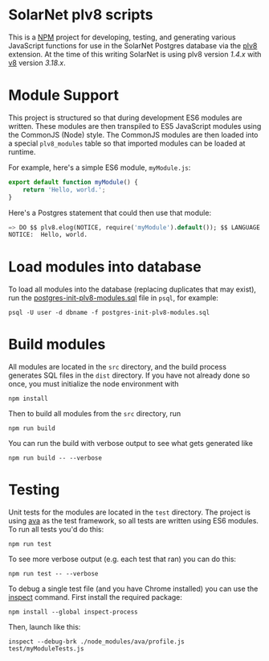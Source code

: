 # SolarNet plv8 scripts

This is a [NPM][npm] project for developing, testing, and generating various JavaScript
functions for use in the SolarNet Postgres database via the [plv8][plv8] extension. At
the time of this writing SolarNet is using plv8 version *1.4.x* with [v8][v8] version
*3.18.x*.

# Module Support

This project is structured so that during development ES6 modules are written. These
modules are then transpiled to ES5 JavaScript modules using the CommonJS (Node) style.
The CommonJS modules are then loaded into a special <code>plv8_modules</code> table
so that imported modules can be loaded at runtime.

For example, here's a simple ES6 module, `myModule.js`:

```JavaScript
export default function myModule() {
	return 'Hello, world.';
}
```

Here's a Postgres statement that could then use that module:

```sql
=> DO $$ plv8.elog(NOTICE, require('myModule').default()); $$ LANGUAGE plv8;
NOTICE:  Hello, world.
```

# Load modules into database

To load all modules into the database (replacing duplicates that may exist), run the
[postgres-init-plv8-modules.sql](postgres-init-plv8-modules.sql) file in `psql`,
for example:

	psql -U user -d dbname -f postgres-init-plv8-modules.sql

# Build modules

All modules are located in the `src` directory, and the build process generates SQL
files in the `dist` directory. If you have not already done so once, you must initialize
the node environment with

	npm install

Then to build all modules from the `src` directory, run

	npm run build

You can run the build with verbose output to see what gets generated like

	npm run build -- --verbose

# Testing

Unit tests for the modules are located in the `test` directory. The project
is using [ava][ava] as the test framework, so all tests are written using ES6
modules. To run all tests you'd do this:

	npm run test

To see more verbose output (e.g. each test that ran) you can do this:

	npm run test -- --verbose

To debug a single test file (and you have Chrome installed) you can
use the [inspect][inspect-process] command. First install the required package:

	npm install --global inspect-process

Then, launch like this:

	inspect --debug-brk ./node_modules/ava/profile.js test/myModuleTests.js


 [ava]: https://github.com/avajs/ava
 [npm]: https://www.npmjs.com/
 [plv8]: https://github.com/plv8/plv8
 [v8]: https://en.wikipedia.org/wiki/V8_(JavaScript_engine)
 [inspect-process]: https://github.com/jaridmargolin/inspect-process

